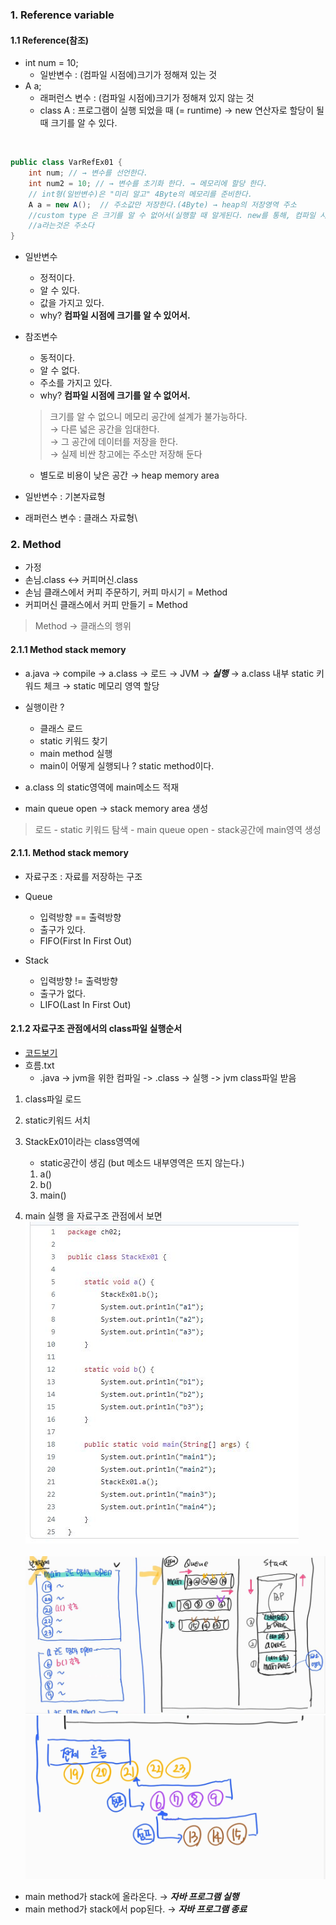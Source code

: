### 1. Reference variable

#### 1.1 Reference(참조)
- int num = 10;
    - 일반변수 : (컴파일 시점에)크기가 정해져 있는 것 
- A a; 
    - 래퍼런스 변수 : (컴파일 시점에)크기가 정해져 있지 않는 것
    - class A :  프로그램이 실행 되었을 때 (= runtime) → new 연산자로 할당이 될 때 크기를 알 수 있다.
<br/>
      
````java
public class VarRefEx01 {
    int num; // → 변수를 선언한다.
    int num2 = 10; // → 변수를 초기화 한다. → 메모리에 할당 한다.
    // int형(일반변수)은 "미리 알고" 4Byte의 메모리를 준비한다.
    A a = new A();  // 주소값만 저장한다.(4Byte) → heap의 저장영역 주소
    //custom type 은 크기를 알 수 없어서(실행할 때 알게된다. new를 통해, 컴파일 시점에는 모른다.)
    //a라는것은 주소다
}
````
- 일반변수 
  - 정적이다. 
  - 알 수 있다.
  - 값을 가지고 있다.
  - why? **컴파일 시점에 크기를 알 수 있어서.**
- 참조변수 
  - 동적이다.
  - 알 수 없다. 
  - 주소를 가지고 있다.
  - why? **컴파일 시점에 크기를 알 수 없어서.**
  > 크기를 알 수 없으니 메모리 공간에 설계가 불가능하다.<br/> 
  > → 다른 넓은 공간을 임대한다. <br/>
  > → 그 공간에 데이터를 저장을 한다. <br/>
  > → 실제 비싼 창고에는 주소만 저장해 둔다 <br/>
  - 별도로 비용이 낮은 공간 → heap memory area
  
- 일반변수 : 기본자료형
- 래퍼런스 변수 : 클래스 자료형\

### 2. Method
- 가정
- 손님.class ↔ 커피머신.class
- 손님 클래스에서 커피 주문하기, 커피 마시기 = Method
- 커피머신 클래스에서 커피 만들기 = Method
> Method → 클래스의 행위

#### 2.1.1 Method stack memory
- a.java → compile → a.class → 로드 → JVM → ***실행*** → a.class 내부 static 키워드 체크 → static 메모리 영역 할당
- 실행이란 ?
  - 클래스 로드
  - static 키워드 찾기
  - main method 실행
  - main이 어떻게 실행되나 ? static method이다.
  
- a.class 의 static영역에 main메소드 적재
- main queue open → stack memory area 생성
> 로드 - static 키워드 탐색 - main queue open - stack공간에 main영역 생성

#### 2.1.1. Method stack memory
- 자료구조 : 자료를 저장하는 구조
- Queue
  - 입력방향 == 출력방향
  - 출구가 있다.
  - FIFO(First In First Out)
  
- Stack
  - 입력방향 != 출력방향
  - 출구가 없다.
  - LIFO(Last In First Out)

#### 2.1.2 자료구조 관점에서의 class파일 실행순서
- [코드보기](https://github.com/GyeomFka/java-dare/blob/master/src/main/java/ch02/StackEx01.java)
 - 흐름.txt
   - .java -> jvm을 위한 컴파일 -> .class -> 실행 -> jvm class파일 받음
1) class파일 로드
2) static키워드 서치
3) StackEx01이라는 class영역에 
   - static공간이 생김 (but 메소드 내부영역은 뜨지 않는다.)
   1) a() 
   2) b()
   3) main()
   
4) main 실행 을 자료구조 관점에서 보면
   </br>![Alt text](../99_img/08_java.JPG)  
   </br>![Alt text](../99_img/07_java.JPG)
   </br>![Alt text](../99_img/09_java.png)   

 * main method가 stack에 올라온다. → ***자바 프로그램 실행*** 
 * main method가 stack에서 pop된다. → ***자바 프로그램 종료***
